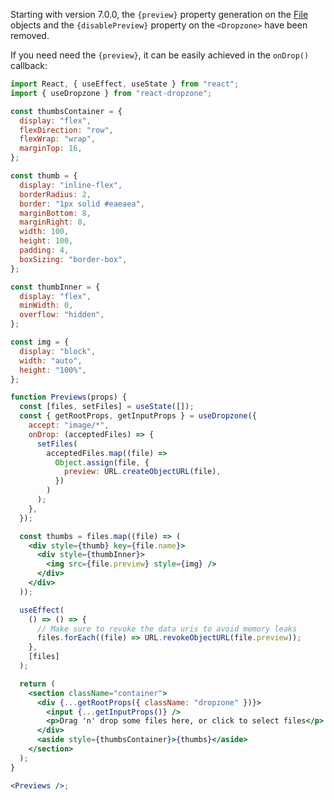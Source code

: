 Starting with version 7.0.0, the `{preview}` property generation on the [File](https://developer.mozilla.org/en-US/docs/Web/API/File) objects and the `{disablePreview}` property on the `<Dropzone>` have been removed.

If you need need the `{preview}`, it can be easily achieved in the `onDrop()` callback:

```jsx harmony
import React, { useEffect, useState } from "react";
import { useDropzone } from "react-dropzone";

const thumbsContainer = {
  display: "flex",
  flexDirection: "row",
  flexWrap: "wrap",
  marginTop: 16,
};

const thumb = {
  display: "inline-flex",
  borderRadius: 2,
  border: "1px solid #eaeaea",
  marginBottom: 8,
  marginRight: 8,
  width: 100,
  height: 100,
  padding: 4,
  boxSizing: "border-box",
};

const thumbInner = {
  display: "flex",
  minWidth: 0,
  overflow: "hidden",
};

const img = {
  display: "block",
  width: "auto",
  height: "100%",
};

function Previews(props) {
  const [files, setFiles] = useState([]);
  const { getRootProps, getInputProps } = useDropzone({
    accept: "image/*",
    onDrop: (acceptedFiles) => {
      setFiles(
        acceptedFiles.map((file) =>
          Object.assign(file, {
            preview: URL.createObjectURL(file),
          })
        )
      );
    },
  });

  const thumbs = files.map((file) => (
    <div style={thumb} key={file.name}>
      <div style={thumbInner}>
        <img src={file.preview} style={img} />
      </div>
    </div>
  ));

  useEffect(
    () => () => {
      // Make sure to revoke the data uris to avoid memory leaks
      files.forEach((file) => URL.revokeObjectURL(file.preview));
    },
    [files]
  );

  return (
    <section className="container">
      <div {...getRootProps({ className: "dropzone" })}>
        <input {...getInputProps()} />
        <p>Drag 'n' drop some files here, or click to select files</p>
      </div>
      <aside style={thumbsContainer}>{thumbs}</aside>
    </section>
  );
}

<Previews />;
```
